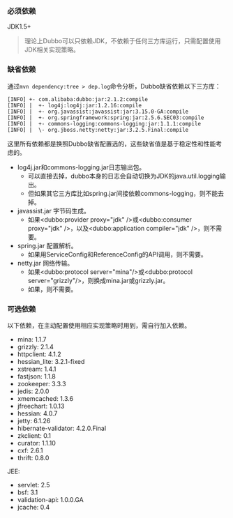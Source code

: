 ### 必须依赖
JDK1.5+
> 理论上Dubbo可以只依赖JDK，不依赖于任何三方库运行，只需配置使用JDK相关实现策略。

### 缺省依赖
通过`mvn dependency:tree > dep.log`命令分析，Dubbo缺省依赖以下三方库：
```
[INFO] +- com.alibaba:dubbo:jar:2.1.2:compile
[INFO] |  +- log4j:log4j:jar:1.2.16:compile 
[INFO] |  +- org.javassist:javassist:jar:3.15.0-GA:compile
[INFO] |  +- org.springframework:spring:jar:2.5.6.SEC03:compile
[INFO] |  +- commons-logging:commons-logging:jar:1.1.1:compile
[INFO] |  \- org.jboss.netty:netty:jar:3.2.5.Final:compile
```
这里所有依赖都是换照Dubbo缺省配置选的，这些缺省值是基于稳定性和性能考虑的。

* log4j.jar和commons-logging.jar日志输出包。  
    * 可以直接去掉，dubbo本身的日志会自动切换为JDK的java.util.logging输出。
    * 但如果其它三方库比如spring.jar间接依赖commons-logging，则不能去掉。
* javassist.jar 字节码生成。
    * 如果<dubbo:provider proxy="jdk" />或<dubbo:consumer proxy="jdk" />，以及<dubbo:application compiler="jdk" />，则不需要。
* spring.jar 配置解析。
    * 如果用ServiceConfig和ReferenceConfig的API调用，则不需要。
* netty.jar 网络传输。
    * 如果<dubbo:protocol server="mina"/>或<dubbo:protocol server="grizzly"/>，则换成mina.jar或grizzly.jar。
    * 如果<protocol name="rmi"/>，则不需要。
### 可选依赖
以下依赖，在主动配置使用相应实现策略时用到，需自行加入依赖。
* mina: 1.1.7
* grizzly: 2.1.4
* httpclient: 4.1.2
* hessian_lite: 3.2.1-fixed
* xstream: 1.4.1
* fastjson: 1.1.8
* zookeeper: 3.3.3
* jedis: 2.0.0
* xmemcached: 1.3.6
* jfreechart: 1.0.13
* hessian: 4.0.7
* jetty: 6.1.26
* hibernate-validator: 4.2.0.Final
* zkclient: 0.1
* curator: 1.1.10
* cxf: 2.6.1
* thrift: 0.8.0

JEE:
* servlet: 2.5
* bsf: 3.1
* validation-api: 1.0.0.GA
* jcache: 0.4